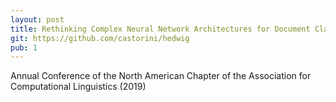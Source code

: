 ```yaml
---
layout: post
title: Rethinking Complex Neural Network Architectures for Document Classification
git: https://github.com/castorini/hedwig
pub: 1
---
```


Annual Conference of the North American Chapter of the Association for Computational Linguistics (2019)
